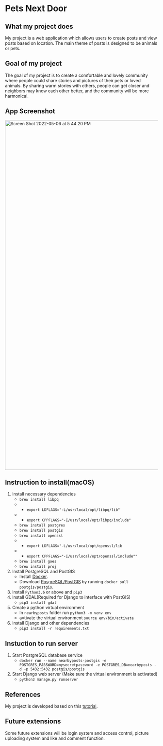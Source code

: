 # Pets Next Door
## What my project does
My project is a web application which allows users to create posts and view posts based on location. The main theme of posts is designed to be animals or pets.

## Goal of my project
The goal of my project is to create a comfortable and lovely community where people could share stories and pictures of their pets or loved animals. 
By sharing warm stories with others, people can get closer and neighbors may know each other better, and the community will be more harmonical.

## App Screenshot
<img width="1151" alt="Screen Shot 2022-05-06 at 5 44 20 PM" src="https://user-images.githubusercontent.com/49883143/167231116-d384e415-8236-4673-acde-3be373534f01.png">

## Instruction to install(macOS)
1. Install necessary dependencies
    - `brew install libpq`
    - - `export LDFLAGS="-L/usr/local/opt/libpq/lib"`
    - - `export CPPFLAGS="-I/usr/local/opt/libpq/include"`
    - `brew install postgres`
    - `brew install postgis`
    - `brew install openssl`
    - - `export LDFLAGS="-L/usr/local/opt/openssl/lib`
    - - `export CPPFLAGS="-I/usr/local/opt/openssl/include""`
    - `brew install goes`
    - `brew install proj`
2. Install PostgreSQL and PostGIS
    - Install [Docker](https://docs.docker.com/get-docker/).
    - Download [PosgreSQL/PostGIS](https://registry.hub.docker.com/r/postgis/postgis/) by running `docker pull postgis/postgis`.
3. Install `Python3.6` or above and `pip3`
4. Install GDAL(Required for Django to interface with PostGIS)
    - `pip3 install gdal`
5. Create a python virtual environment
    - In `nearbyposts` folder run `python3 -m venv env`
    - avtivate the virtual environment `source env/bin/activate`
6. Install Django and other dependencies
    - `pip3 install -r requirements.txt`

## Instuction to run server
1. Start PostgreSQL database service
    - `docker run --name nearbyposts-postgis -e POSTGRES_PASSWORD=mysecretpassword -e POSTGRES_DB=nearbyposts -d -p 5432:5432 postgis/postgis`
2. Start Django web server (Make sure the virtual environment is activated) 
    - `python3 manage.py runserver`

## References
My project is developed based on this [tutorial](https://www.ashwinhariharan.tech/blog/thinking-of-building-a-contact-tracing-application-heres-what-you-can-do-instead/).

## Future extensions
Some future extensions will be login system and access control, picture uploading system and like and comment function.
